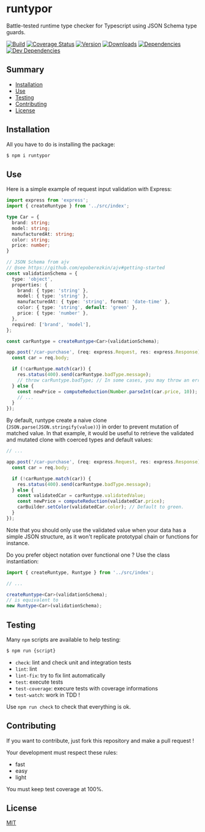 # runtypor
Battle-tested runtime type checker for Typescript using JSON Schema type guards.

[![Build][build-image]][build-url]
[![Coverage Status][coverage-image]][coverage-url]
[![Version][version-image]][version-url]
[![Downloads][downloads-image]][downloads-url]
[![Dependencies][dependencies-image]][dependencies-url]
[![Dev Dependencies][dev-dependencies-image]][dev-dependencies-url]

## Summary
- [Installation](#installation)
- [Use](#use)
- [Testing](#testing)
- [Contributing](#contributing)
- [License](#license)

## Installation
All you have to do is installing the package:
```sh
$ npm i runtypor
```

## Use
Here is a simple example of request input validation with Express:
```ts
import express from 'express';
import { createRuntype } from '../src/index';

type Car = {
  brand: string;
  model: string;
  manufacturedAt: string;
  color: string;
  price: number;
}

// JSON Schema from ajv
// @see https://github.com/epoberezkin/ajv#getting-started
const validationSchema = {
  type: 'object',
  properties: {
    brand: { type: 'string' },
    model: { type: 'string' },
    manufacturedAt: { type: 'string', format: 'date-time' },
    color: { type: 'string', default: 'green' },
    price: { type: 'number' },
  },
  required: ['brand', 'model'],
};

const carRuntype = createRuntype<Car>(validationSchema);

app.post('/car-purchase', (req: express.Request, res: express.Response): void => {
  const car = req.body;

  if (!carRuntype.match(car)) {
    res.status(400).send(carRuntype.badType.message);
    // throw carRuntype.badType; // In some cases, you may throw an error.
  } else {
    const newPrice = computeReduction(Number.parseInt(car.price, 10)); // OK
    // ...
  }
});
```

By default, runtype create a naive clone (`JSON.parse(JSON.stringify(value))`) in order to prevent mutation of matched value.
In that example, it would be useful to retrieve the validated and mutated clone with coerced types and default values:
```ts
// ...

app.post('/car-purchase', (req: express.Request, res: express.Response): void => {
  const car = req.body;

  if (!carRuntype.match(car)) {
    res.status(400).send(carRuntype.badType.message);
  } else {
    const validatedCar = carRuntype.validatedValue;
    const newPrice = computeReduction(validatedCar.price);
    carBuilder.setColor(validatedCar.color); // Default to green.
  }
});
```

Note that you should only use the validated value when your data has a simple JSON structure, as it won't replicate prototypal chain or functions for instance.

Do you prefer object notation over functional one ? Use the class instantiation:
```ts
import { createRuntype, Runtype } from '../src/index';

// ...

createRuntype<Car>(validationSchema);
// is equivalent to
new Runtype<Car>(validationSchema);
```

## Testing
Many `npm` scripts are available to help testing:
```sh
$ npm run {script}
```
- `check`: lint and check unit and integration tests
- `lint`: lint
- `lint-fix`: try to fix lint automatically
- `test`: execute tests
- `test-coverage`: execure tests with coverage informations
- `test-watch`: work in TDD !

Use `npm run check` to check that everything is ok.

## Contributing
If you want to contribute, just fork this repository and make a pull request !

Your development must respect these rules:
- fast
- easy
- light

You must keep test coverage at 100%.

## License
[MIT](LICENSE)

[build-image]: https://img.shields.io/travis/gnodi/runtypor.svg?style=flat
[build-url]: https://travis-ci.org/gnodi/runtypor
[coverage-image]:https://coveralls.io/repos/github/gnodi/runtypor/badge.svg?branch=master
[coverage-url]:https://coveralls.io/github/gnodi/runtypor?branch=master
[version-image]: https://img.shields.io/npm/v/runtypor.svg?style=flat
[version-url]: https://npmjs.org/package/runtypor
[downloads-image]: https://img.shields.io/npm/dm/runtypor.svg?style=flat
[downloads-url]: https://npmjs.org/package/runtypor
[dependencies-image]: https://david-dm.org/gnodi/runtypor.svg
[dependencies-url]: https://david-dm.org/gnodi/runtypor
[dev-dependencies-image]: https://david-dm.org/gnodi/runtypor/dev-status.svg
[dev-dependencies-url]: https://david-dm.org/gnodi/runtypor#info=devDependencies
